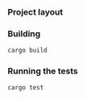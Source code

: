 ### Project layout

### Building

```bash
cargo build
```

### Running the tests

```bash
cargo test
```
